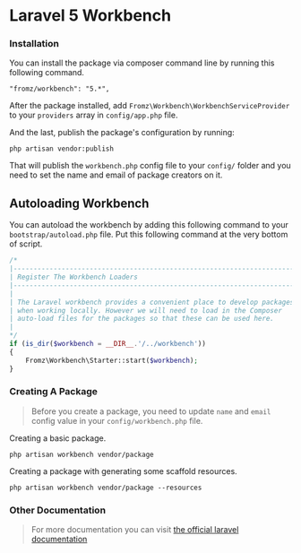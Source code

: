 # Laravel 5 Workbench

### Installation

You can install the package via composer command line by running this following command.

```
"fromz/workbench": "5.*",
```

After the package installed, add `Fromz\Workbench\WorkbenchServiceProvider` to your `providers` array in `config/app.php` file.

And the last, publish the package's configuration by running:

```
php artisan vendor:publish
```

That will publish the `workbench.php` config file to your `config/` folder and you need to set the name and email of package creators on it. 

## Autoloading Workbench

You can autoload the workbench by adding this following command to your `bootstrap/autoload.php` file. Put this following command at the very bottom of script.

```php
/*
|--------------------------------------------------------------------------
| Register The Workbench Loaders
|--------------------------------------------------------------------------
|
| The Laravel workbench provides a convenient place to develop packages
| when working locally. However we will need to load in the Composer
| auto-load files for the packages so that these can be used here.
|
*/
if (is_dir($workbench = __DIR__.'/../workbench'))
{
	Fromz\Workbench\Starter::start($workbench);
}
```

### Creating A Package

> Before you create a package, you need to update `name` and `email` config value in your `config/workbench.php` file. 

Creating a basic package.

```
php artisan workbench vendor/package
```

Creating a package with generating some scaffold resources.

```
php artisan workbench vendor/package --resources
```

### Other Documentation

> For more documentation you can visit [the official laravel documentation](http://laravel.com/docs/5.1/packages)
